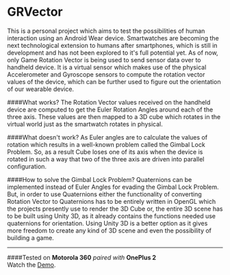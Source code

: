 # GRVector


This is a personal project which aims to test the possibilities of human interaction using an Android Wear device. Smartwatches are becoming the next technological extension to humans after smartphones, which is still in development and has not been explored to it's full potential yet. 
As of now, only Game Rotation Vector is being used to send sensor data over to handheld device. It is a virtual sensor which makes use of the physical Accelerometer and Gyroscope sensors to compute the rotation vector values of the device, which can be further used to figure out the orientation of our wearable device. 

####What works?
The Rotation Vector values received on the handheld device are computed to get the Euler Rotation Angles around each of the three axis. These values are then mapped to a 3D cube which rotates in the virtual world just as the smartwatch rotates in physical.

####What doesn't work?
As Euler angles are to calculate the values of rotation which results in a well-known problem called the Gimbal Lock Problem. So, as a result Cube loses one of its axis when the device is rotated in such a way that two of the three axis are driven into parallel configuration.


####How to solve the Gimbal Lock Problem?
Quaternions can be implemented instead of Euler Angles for evading the Gimbal Lock Problem. But, in order to use Quaternions either the functionality of converting Rotation Vector to Quaternions has to be entirely written in OpenGL which the projects presently use to render the 3D Cube or, the entire 3D scene has to be built using Unity 3D, as it already contains the functions needed use quaternions for orientation. Using Unity 3D is a better option as it gives more freedom to create any kind of 3D scene and even the possibility of building a game.

----
####Tested on
**Motorola 360** *paired with* **OnePlus 2**
<br>
Watch the [Demo](https://www.youtube.com/watch?v=tudOQyJk-qE).
